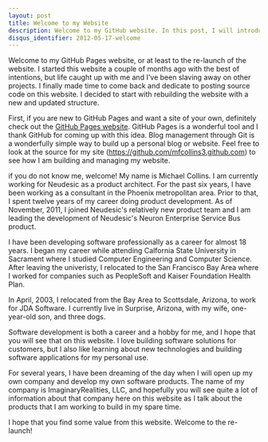 ```yaml
---
layout: post
title: Welcome to my Website
description: Welcome to my GitHub website. In this post, I will introduce myself and talk about my goals for this site.
disqus_identifier: 2012-05-17-welcome
---
```

Welcome to my GitHub Pages website, or at least to the re-launch of the website.
I started this website a couple of months ago with the best of intentions, but life
caught up with me and I've been slaving away on other projects. I finally made time
to come back and dedicate to posting source code on this website. I decided to start
with rebuilding the website with a new and updated structure.

First, if you are new to GitHub Pages and want a site of your own, definitely check
out the [GitHub Pages website](http://pages.github.com). GitHub Pages is a wonderful
tool and I thank GitHub for coming up with this idea. Blog management through Git is
a wonderfully simple way to build up a personal blog or website. Feel free to look
at the source for my site (https://github.com/mfcollins3.github.com) to see how I am
building and managing my website.

if you do not know me, welcome! My name is Michael Collins. I am currently working
for Neudesic as a product architect. For the past six years, I have been working as
a consultant in the Phoenix metropolitan area. Prior to that, I spent twelve years
of my career doing product development. As of November, 2011, I joined Neudesic's
relatively new product team and I am leading the development of Neudesic's Neuron
Enterprise Service Bus product.

I have been developing software professionally as a career for almost 18 years. I
began my career while attending Calfornia State University in Sacrament where I
studied Computer Engineering and Computer Science. After leaving the univeristy,
I relocated to the San Francisco Bay Area where I worked for companies such as
PeopleSoft and Kaiser Foundation Health Plan.

In April, 2003, I relocated from the Bay Area to Scottsdale, Arizona, to work for
JDA Software. I currently live in Surprise, Arizona, with my wife, one-year-old son,
and three dogs.

Software development is both a career and a hobby for me, and I hope that you will
see that on this website. I love building software solutions for customers, but I
also like learning about new technologies and building software applications for
my personal use.

For several years, I have been dreaming of the day when I will open up my own
company and develop my own software products. The name of my company is
ImaginaryRealities, LLC, and hopefully you will see quite a lot of information
about that company here on this website as I talk about the products that I am
working to build in my spare time.

I hope that you find some value from this website. Welcome to the re-launch!